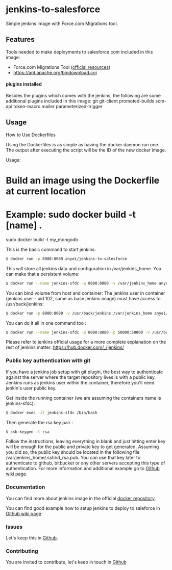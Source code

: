 # jenkins-to-salesforce

Simple jenkins image with Force.com Migrations tool.

## Features
Tools needed to make deployments to salesforce.com included in this image:
* Force.com Migrations Tool ([official resources]( https://developer.salesforce.com/page/Force.com_Migration_Tool ))
* https://ant.apache.org/bindownload.cgi

#### plugins installed
Besides the plugins which comes with the jenkins, the following are some additional plugins included in this image:
git
git-client
promoted-builds
scm-api
token-macro
mailer
parameterized-trigger

## Usage


How to Use Dockerfiles

Using the Dockerfiles is as simple as having the docker daemon run one. The output after executing the script will be the ID of the new docker image.

Usage:

# Build an image using the Dockerfile at current location
# Example: sudo docker build -t [name] .
sudo docker build -t my_mongodb .    
 
This is the basic command to start jenkins:
```sh
$ docker run -p 8080:8080 anyei/jenkins-to-salesforce
```
This will store all jenkins data and configuration in /var/jenkins_home. You can make that a persistent volume:

```sh
$ docker run --name jenkins-sfdc -p 8080:8080 -v /var/jenkins_home anyei/jenkins-to-salesforce
```

You can bind volume from host and container: 
The jenkins user in container (jenkins user - uid 102, same as base jenkins image) must have access to /usr/back/jenkins:

```sh
$ docker run -p 8080:8080 -v /usr/back/jenkins:/var/jenkins_home anyei/jenkins-to-salesforce
```

You can do it all in one command too : 
```sh
$ docker run --name jenkins-sfdc -p 8080:8080 -p 50000:50000 -v /usr/back/jenkins:/var/jenkins_home -d anyei/jenkins-to-salesforce
```

Please refer to jenkins official usage for a more complete explanation on the rest of jenkins matter: https://hub.docker.com/_/jenkins/


### Public key authentication with git
If you have a jenkins job setup with git plugin, the best way to authenticate against the server where the target repository lives is with a public key. Jenkins runs as jenkins user within the container, therefore you'll need jenkin's user public key.

Get inside the running container (we are assuming the containers name is jenkins-sfdc):
```sh
$ docker exec -it jenkins-sfdc /bin/bash 
```
Then generate the rsa key pair :
```sh
$ ssh-keygen -t rsa 
```
Follow the instructions, leaving everything in blank and just hitting enter key will be enough for the public and private key to get generated. Assuming you did so, the public key should be located in the following file /var/jenkins_home/.ssh/id_rsa.pub. You can use that key later to authenticate to github, bitbucket or any other servers accepting this type of authentication. For more information and additional example go to [Github wiki page](https://github.com/anyei/jenkins-to-salesforce/wiki).

### Documentation
You can find more about jenkins image in the official [docker repository](https://hub.docker.com/_/jenkins/).

You can find good example how to setup jenkins to deploy to saleforce in [Github wiki page](https://github.com/anyei/jenkins-to-salesforce/wiki)

### Issues
Let's keep this in [Github](https://github.com/anyei/jenkins-to-salesforce/issues).

### Contributing

You are invited to contribute, let's keep in touch in [Github](https://github.com/anyei/jenkins-to-salesforce)


